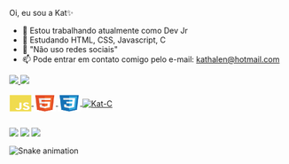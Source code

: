 Oi, eu sou a Kat✨

- 🔭 Estou trabalhando atualmente como Dev Jr
- 🌱 Estudando HTML, CSS, Javascript, C
-  🎈 "Não uso redes sociais"
- 📫 Pode entrar em contato comigo pelo e-mail: kathalen@hotmail.com


<div>
  <a href="https://github.com/Kathalen">
   <img height="140em" img width: "700em" src="https://github-readme-stats.vercel.app/api?username=Kathalen&show_icons=true&theme=omni&include_all_commits=true&count_private=true"/>
  <img height="140em" img width: "700em" src="https://github-readme-stats.vercel.app/api/top-langs/?username=Kathalen&layout=compact&langs_count=7&theme=omni"/>
</div>
  <div style="display: inline_block"><br>
  <img align="center" alt="Kat-Js" height="30" width="40" src="https://raw.githubusercontent.com/devicons/devicon/master/icons/javascript/javascript-plain.svg">
  <img align="center" alt="Kat-HTML" height="30" width="40" src="https://raw.githubusercontent.com/devicons/devicon/master/icons/html5/html5-original.svg">
  <img align="center" alt="Kat-CSS" height="30" width="40" src="https://raw.githubusercontent.com/devicons/devicon/master/icons/css3/css3-original.svg">
  <img align="center" alt="Kat-C" height="30" width="40" src="https://cdn.jsdelivr.net/gh/devicons/devicon/icons/c/c-original.svg" > </div>
  
 ##
     
 <div> 
  <a href = "mailto:kathalen@hotmail.com"><img src="https://img.shields.io/badge/-Gmail-%23333?style=for-the-badge&logo=gmail&logoColor=red" target="_blank"></a>
  <a href="https://www.linkedin.com/in/kathalen-ritieli-88a945213/" target="_blank"><img src="https://img.shields.io/badge/-LinkedIn-%230077B5?style=for-the-badge&logo=linkedin&logoColor=white" target="_blank"></a> 
   <a href="https://open.spotify.com/user/petroveska" target="_blank"><img src="https://img.shields.io/badge/Spotify-1ED760?&style=for-the-badge&logo=spotify&logoColor=white" target="_blank"></a> 
   
![Snake animation](https://github.com/kathalen/kathalen/blob/output/github-contribution-grid-snake.svg)
   
</div>
